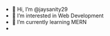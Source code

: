- 👋 Hi, I’m @jaysanity29
- 👀 I’m interested in Web Development
- 🌱 I’m currently learning MERN
- 

<!---
jaysanity29/jaysanity29 is a ✨ special ✨ repository because its `README.md` (this file) appears on your GitHub profile.
You can click the Preview link to take a look at your changes.
--->
